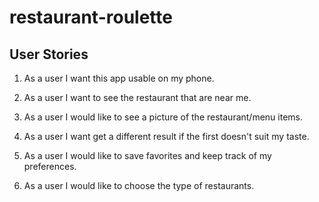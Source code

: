 # restaurant-roulette

## User Stories

1. As a user I want this app usable on my phone.

2. As a user I want to see the restaurant that are near me.

3. As a user I would like to see a picture of the restaurant/menu items.

4. As a user I want get a different result if the first doesn't suit my taste.

5. As a user I would like to save favorites and keep track of my preferences.

6. As a user I would like to choose the type of restaurants.

